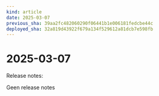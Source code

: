```yaml
---
kind: article
date: 2025-03-07
previous_sha: 39aa2fc482060290f06441b1e006181fedcbe44c
deployed_sha: 32a819d43922f679a134f529612a81dcb7e598fb
---
```


# 2025-03-07

Release notes:

Geen release notes
